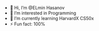 - 👋 Hi, I’m @ELmin Hasanov
- 👀 I’m interested in Programming
- 🌱 I’m currently learning HarvardX CS50x
- ⚡ Fun fact: 100%
